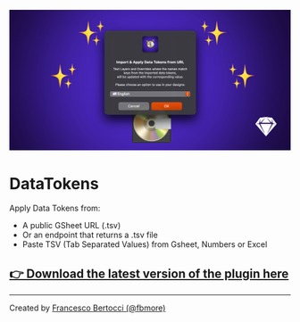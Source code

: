 ![](/Images/Cover.png)
# DataTokens
Apply Data Tokens from:
- A public GSheet URL (.tsv)
- Or an endpoint that returns a .tsv file
- Paste TSV (Tab Separated Values) from Gsheet, Numbers or Excel


## [👉 Download the latest version of the plugin here](https://github.com/fbmore/DataTokens-Sketch-Plugin/raw/main/DataTokens.sketchplugin.zip)

---

Created by [Francesco Bertocci (@fbmore)](https://github.com/fbmore/)
